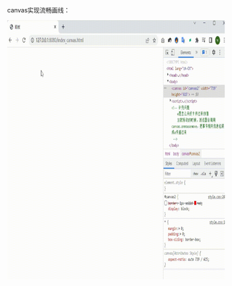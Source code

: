 canvas实现流畅画线：

<img src="https://github.com/changw121/canvas-demo_1/blob/canvas/images/canvas%E5%AE%9E%E7%8E%B0%E6%B5%81%E7%95%85%E7%94%BB%E7%BA%BF.gif?raw=true" alt = "show" width = "800px" height = "600px"/>
